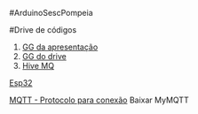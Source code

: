 #ArduinoSescPompeia


#Drive de códigos
<br>
1. [GG da apresentação](https://www.canva.com/design/DAGAACPGOfc/LP3Uy4w5fd70kOBJyGiB9g/view?utm_content=DAGAACPGOfc&utm_campaign=designshare&utm_medium=link&utm_source=editor)
2. [GG do drive](https://drive.google.com/drive/folders/1UhU32xJZEcHGRwxVg0Micw0Ssgh8YIiU)
3. [Hive MQ](https://www.hivemq.com/products/mqtt-broker/)


[Esp32](http://esp32io.com)


[MQTT - Protocolo para conexão](https://www.hivemq.com/demos/websocket-client/)
 Baixar MyMQTT
